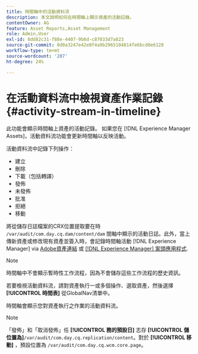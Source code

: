 ```yaml
---
title: 時間軸中的活動資料流
description: 本文說明如何在時間軸上顯示資產的活動記錄。
contentOwner: AG
feature: Asset Reports,Asset Management
role: Admin,User
exl-id: 8dd82c31-f88e-4407-9b6d-c87033d7a823
source-git-commit: 0d0a3247e42e0f4a9b2965104814fe6bcd8e6128
workflow-type: tm+mt
source-wordcount: '207'
ht-degree: 24%

---
```


# 在活動資料流中檢視資產作業記錄 {#activity-stream-in-timeline}

此功能會顯示時間軸上資產的活動記錄。 如果您在 [!DNL Experience Manager Assets]，活動資料流功能會更新時間軸以反映活動。

活動資料流中記錄下列操作：

* 建立
* 刪除
* 下載（包括轉譯）
* 發佈
* 未發佈
* 批准
* 拒絕
* 移動

將從儲存日誌檔案的CRX位置提取要在時 `/var/audit/com.day.cq.dam/content/dam` 間軸中顯示的活動日誌。此外，當上傳新資產或修改現有資產並簽入時，會記錄時間軸活動 [!DNL Experience Manager] via [Adobe資產連結](https://helpx.adobe.com/enterprise/using/manage-assets-using-adobe-asset-link.html) 或 [[!DNL Experience Manager] 案頭應用程式](https://experienceleague.adobe.com/docs/experience-manager-desktop-app/using/release-notes.html).

>[!NOTE]
>
>時間軸中不會顯示暫時性工作流程，因為不會儲存這些工作流程的歷史資訊。

若要檢視活動資料流，請對資產執行一或多個操作、選取資產，然後選擇 **[!UICONTROL 時間表]** 從GlobalNav清單中。

<!-- ![timeline-2](assets/timeline-2.png) -->

時間軸會顯示您對資產執行之作業的活動資料流。

<!-- ![activity_stream](assets/activity_stream.png) -->

>[!NOTE]
>
>「發佈」和「取消發佈」任 **[!UICONTROL 務的預設日]** 志存 **[!UICONTROL 儲位置為]**`/var/audit/com.day.cq.replication/content`。對於 **[!UICONTROL 移動]** ，預設位置為 `/var/audit/com.day.cq.wcm.core.page`。
